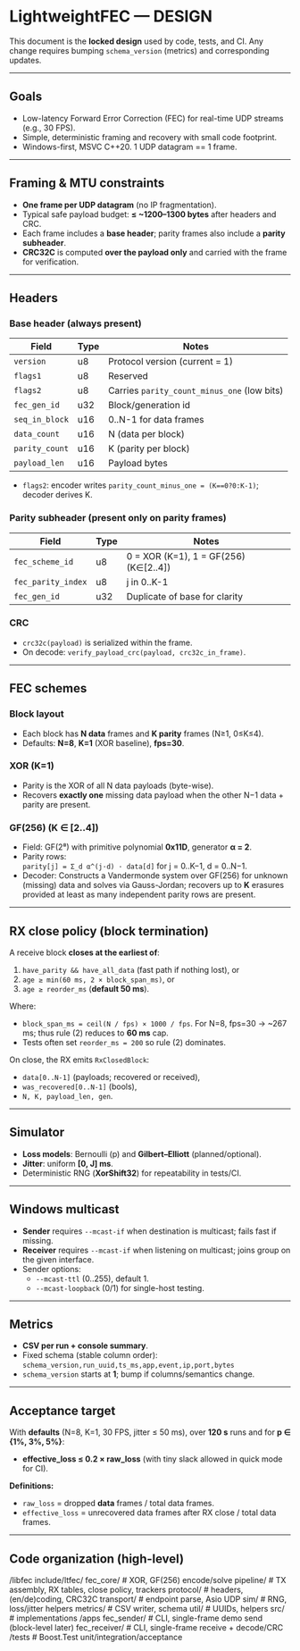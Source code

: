 ﻿# LightweightFEC — DESIGN 

This document is the **locked design** used by code, tests, and CI. Any change requires bumping `schema_version` (metrics) and corresponding updates.

---

## Goals

- Low-latency Forward Error Correction (FEC) for real-time UDP streams (e.g., 30 FPS).
- Simple, deterministic framing and recovery with small code footprint.
- Windows-first, MSVC C++20. 1 UDP datagram == 1 frame.

---

## Framing & MTU constraints

- **One frame per UDP datagram** (no IP fragmentation).
- Typical safe payload budget: **≤ ~1200–1300 bytes** after headers and CRC.
- Each frame includes a **base header**; parity frames also include a **parity subheader**.
- **CRC32C** is computed **over the payload only** and carried with the frame for verification.

---

## Headers

### Base header (always present)

| Field          | Type | Notes                                      |
|----------------|------|--------------------------------------------|
| `version`      | u8   | Protocol version (current = 1)             |
| `flags1`       | u8   | Reserved                                   |
| `flags2`       | u8   | Carries `parity_count_minus_one` (low bits)|
| `fec_gen_id`   | u32  | Block/generation id                        |
| `seq_in_block` | u16  | 0..N-1 for data frames                     |
| `data_count`   | u16  | N (data per block)                         |
| `parity_count` | u16  | K (parity per block)                       |
| `payload_len`  | u16  | Payload bytes                              |

- `flags2`: encoder writes `parity_count_minus_one = (K==0?0:K-1)`; decoder derives K.

### Parity subheader (present only on parity frames)

| Field              | Type | Notes                                   |
|--------------------|------|-----------------------------------------|
| `fec_scheme_id`    | u8   | 0 = XOR (K=1), 1 = GF(256) (K∈[2..4])   |
| `fec_parity_index` | u8   | j in 0..K-1                             |
| `fec_gen_id`       | u32  | Duplicate of base for clarity           |

### CRC

- `crc32c(payload)` is serialized within the frame.
- On decode: `verify_payload_crc(payload, crc32c_in_frame)`.

---

## FEC schemes

### Block layout

- Each block has **N data** frames and **K parity** frames (N≥1, 0≤K≤4).
- Defaults: **N=8**, **K=1** (XOR baseline), **fps=30**.

### XOR (K=1)

- Parity is the XOR of all N data payloads (byte-wise).
- Recovers **exactly one** missing data payload when the other N−1 data + parity are present.

### GF(256) (K ∈ [2..4])

- Field: GF(2⁸) with primitive polynomial **0x11D**, generator **α = 2**.
- Parity rows:  
  `parity[j] = Σ_d α^(j·d) · data[d]` for j = 0..K−1, d = 0..N−1.
- Decoder: Constructs a Vandermonde system over GF(256) for unknown (missing) data and solves via Gauss-Jordan; recovers up to **K** erasures provided at least as many independent parity rows are present.

---

## RX close policy (block termination)

A receive block **closes at the earliest of**:

1. `have_parity && have_all_data` (fast path if nothing lost), or  
2. `age ≥ min(60 ms, 2 × block_span_ms)`, or  
3. `age ≥ reorder_ms` (**default 50 ms**).

Where:
- `block_span_ms = ceil(N / fps) × 1000 / fps`. For N=8, fps=30 → ~267 ms; thus rule (2) reduces to **60 ms** cap.
- Tests often set `reorder_ms = 200` so rule (2) dominates.

On close, the RX emits `RxClosedBlock`:
- `data[0..N-1]` (payloads; recovered or received),
- `was_recovered[0..N-1]` (bools),
- `N, K, payload_len, gen`.

---

## Simulator

- **Loss models**: Bernoulli (p) and **Gilbert–Elliott** (planned/optional).
- **Jitter**: uniform **[0, J] ms**.
- Deterministic RNG (**XorShift32**) for repeatability in tests/CI.

---

## Windows multicast

- **Sender** requires `--mcast-if` when destination is multicast; fails fast if missing.
- **Receiver** requires `--mcast-if` when listening on multicast; joins group on the given interface.
- Sender options:
  - `--mcast-ttl` (0..255), default 1.
  - `--mcast-loopback` (0/1) for single-host testing.

---

## Metrics

- **CSV per run + console summary**.
- Fixed schema (stable column order):  
  `schema_version,run_uuid,ts_ms,app,event,ip,port,bytes`
- `schema_version` starts at **1**; bump if columns/semantics change.

---

## Acceptance target

With **defaults** (N=8, K=1, 30 FPS, jitter ≤ 50 ms), over **120 s** runs and for **p ∈ {1%, 3%, 5%}**:
- **effective_loss ≤ 0.2 × raw_loss** (with tiny slack allowed in quick mode for CI).

**Definitions:**
- `raw_loss` = dropped **data** frames / total data frames.
- `effective_loss` = unrecovered data frames after RX close / total data frames.

---

## Code organization (high-level)

/libfec
include/ltfec/
fec_core/ # XOR, GF(256) encode/solve
pipeline/ # TX assembly, RX tables, close policy, trackers
protocol/ # headers, (en/de)coding, CRC32C
transport/ # endpoint parse, Asio UDP
sim/ # RNG, loss/jitter helpers
metrics/ # CSV writer, schema
util/ # UUIDs, helpers
src/ # implementations
/apps
fec_sender/ # CLI, single-frame demo send (block-level later)
fec_receiver/ # CLI, single-frame receive + decode/CRC
/tests # Boost.Test unit/integration/acceptance
